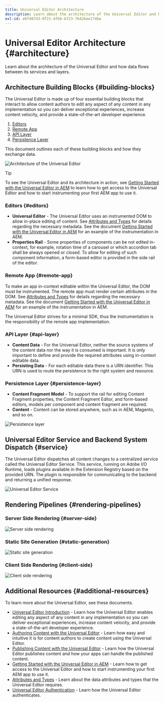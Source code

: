```yaml
---
title: Universal Editor Architecture
description: Learn about the architecture of the Universal Editor and how data flows between its services and layers.
exl-id: e6f40743-0f21-4fb6-bf23-76426ee174be
---
```


# Universal Editor Architecture {#architecture}

Learn about the architecture of the Universal Editor and how data flows between its services and layers.

## Architecture Building Blocks {#building-blocks}

The Universal Editor is made up of four essential building blocks that interact to allow content authors to edit any aspect of any content in any implementation so you can deliver exceptional experiences, increase content velocity, and provide a state-of-the-art developer experience.

1. [Editors](#editors)
1. [Remote App](#remote-app)
1. [API Layer](#api-layer)
1. [Persistence Layer](#persistence-layer)

This document outlines each of these building blocks and how they exchange data.

![Architecture of the Universal Editor](assets/architecture.png)

>[!TIP]
>
>To see the Universal Editor and its architecture in action, see [Getting Started with the Universal Editor in AEM](getting-started.md) to learn how to get access to the Universal Editor and how to start instrumenting your first AEM app to use it.

### Editors {#editors}

* **Universal Editor** - The Universal Editor uses an instrumented DOM to allow in-place editing of content. See [Attributes and Types](attributes-types.md) for details regarding the necessary metadata. See the document [Getting Started with the Universal Editor in AEM](getting-started.md) for an example of the instrumentation in AEM.
* **Properties Rail** - Some properties of components can be not edited in-context, for example, rotation time of a carousel or which accordion tab shall be always opened or closed. To allow for editing of such component information, a form-based editor is provided in the side rail of the editor.

### Remote App {#remote-app}

To make an app in-context editable within the Universal Editor, the DOM must be instrumented. The remote app must render certain attributes in the DOM. See [Attributes and Types](attributes-types.md) for details regarding the necessary metadata. See the document [Getting Started with the Universal Editor in AEM](getting-started.md) for an example of the instrumentation in AEM.

The Universal Editor strives for a minimal SDK, thus the instrumentation is the responsibility of the remote app implementation.

### API Layer {#api-layer}

* **Content Data** - For the Universal Editor, neither the source systems of the content data nor the way it is consumed is important. It is only important to define and provide the required attributes using in-context editable data.
* **Persisting Data** - For each editable data there is a URN identifier. This URN is used to route the persistence to the right system and resource.

### Persistence Layer {#persistence-layer}

* **Content Fragment Model** - To support the rail for editing Content Fragment properties, the Content Fragment Editor, and form-based editors, models per component and content fragment are required.
* **Content** - Content can be stored anywhere, such as in AEM, Magento, and so on. 

![Persistence layer](assets/persistence-layer.png)

## Universal Editor Service and Backend System Dispatch {#service}

The Universal Editor dispatches all content changes to a centralized service called the Universal Editor Service. This service, running on Adobe I/O Runtime, loads plugins available in the Extension Registry based on the provided URN. The plugin is responsible for communicating to the backend and returning a unified response.

![Universal Editor Service](assets/universal-editor-service.png)

## Rendering Pipelines {#rendering-pipelines}

### Server Side Rendering {#server-side}

![Server side rendering](assets/server-side.png)

### Static Site Generation {#static-generation}

![Static site generation](assets/static-generation.png)

### Client Side Rendering {#client-side}

![Client side rendering](assets/client-side.png)

## Additional Resources {#additional-resources}

To learn more about the Universal Editor, see these documents.

* [Universal Editor Introduction](introduction.md) - Learn how the Universal Editor enables editing any aspect of any content in any implementation so you can deliver exceptional experiences, increase content velocity, and provide a state-of-the-art developer experience.
* [Authoring Content with the Universal Editor](authoring.md) - Learn how easy and intuitive it is for content authors to create content using the Universal Editor.
* [Publishing Content with the Universal Editor](publishing.md) - Learn how the Universal Editor publishes content and how your apps can handle the published content.
* [Getting Started with the Universal Editor in AEM](getting-started.md) - Learn how to get access to the Universal Editor and how to start instrumenting your first AEM app to use it.
* [Attributes and Types](attributes-types.md) - Learn about the data attributes and types that the Universal Editor requires.
* [Universal Editor Authentication](authentication.md) - Learn how the Universal Editor authenticates.
